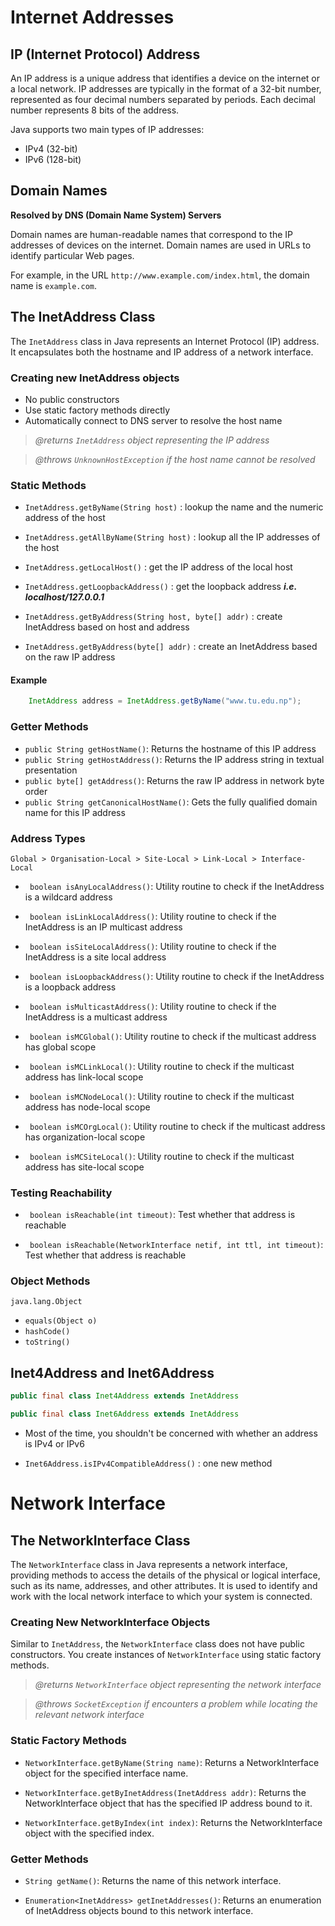# Internet Addresses

## IP (Internet Protocol) Address

An IP address is a unique address that identifies a device on the internet or a local network. IP addresses are typically in the format of a 32-bit number, represented as four decimal numbers separated by periods. Each decimal number represents 8 bits of the address.

Java supports two main types of IP addresses:
- IPv4 (32-bit)
- IPv6 (128-bit)

## Domain Names

**Resolved by DNS (Domain Name System) Servers**

Domain names are human-readable names that correspond to the IP addresses of devices on the internet. Domain names are used in URLs to identify particular Web pages. 

For example, in the URL `http://www.example.com/index.html`, the domain name is `example.com`.


## The InetAddress Class

The `InetAddress` class in Java represents an Internet Protocol (IP) address. It encapsulates both the hostname and IP address of a network interface.


### Creating new InetAddress objects
- No public constructors
- Use static factory methods directly
- Automatically connect to DNS server to resolve the host name
> *@returns  `InetAddress` object representing the IP address*

> *@throws `UnknownHostException` if the host name cannot be resolved*

### Static Methods
- `InetAddress.getByName(String host)` : lookup the name and the numeric address of the host

- `InetAddress.getAllByName(String host)` : lookup all the IP addresses of the host 

- `InetAddress.getLocalHost()` : get the IP address of the local host

- `InetAddress.getLoopbackAddress()` : get the loopback address ***i.e. localhost/127.0.0.1***

- `InetAddress.getByAddress(String host, byte[] addr)` : create InetAddress based on host and address

- `InetAddress.getByAddress(byte[] addr)` : create an InetAddress based on the raw IP address



#### Example
```java
    InetAddress address = InetAddress.getByName("www.tu.edu.np");
```

### Getter Methods

- `public String getHostName()`: Returns the hostname of this IP address
- `public String getHostAddress()`: Returns the IP address string in textual presentation
- `public byte[] getAddress()`: Returns the raw IP address in network byte order
- `public String getCanonicalHostName()`: Gets the fully qualified domain name for this IP address


### Address Types

    Global > Organisation-Local > Site-Local > Link-Local > Interface-Local

- ` boolean isAnyLocalAddress()`: Utility routine to check if the InetAddress is a wildcard address

- ` boolean isLinkLocalAddress()`: Utility routine to check if the InetAddress is an IP multicast address
- ` boolean isSiteLocalAddress()`: Utility routine to check if the InetAddress is a site local address
- ` boolean isLoopbackAddress()`: Utility routine to check if the InetAddress is a loopback address

- ` boolean isMulticastAddress()`: Utility routine to check if the InetAddress is a multicast address

- ` boolean isMCGlobal()`: Utility routine to check if the multicast address has global scope

- ` boolean isMCLinkLocal()`: Utility routine to check if the multicast address has link-local scope

- ` boolean isMCNodeLocal()`: Utility routine to check if the multicast address has node-local scope

- ` boolean isMCOrgLocal()`: Utility routine to check if the multicast address has organization-local scope

- ` boolean isMCSiteLocal()`: Utility routine to check if the multicast address has site-local scope


### Testing Reachability
- ` boolean isReachable(int timeout)`: Test whether that address is reachable

- ` boolean isReachable(NetworkInterface netif, int ttl, int timeout)`: Test whether that address is reachable


### Object Methods 
    java.lang.Object

- `equals(Object o)`
- `hashCode()`
- `toString()`


## Inet4Address and Inet6Address

 ```java
 public final class Inet4Address extends InetAddress

public final class Inet6Address extends InetAddress
 ```

 - Most of the time, you shouldn't be concerned with whether an address is IPv4 or IPv6

 - `Inet6Address.isIPv4CompatibleAddress()` : one new method


# Network Interface

## The NetworkInterface Class

The `NetworkInterface` class in Java represents a network interface, providing methods to access the details of the physical or logical interface, such as its name, addresses, and other attributes. It is used to identify and work with the local network interface to which your system is connected.

### Creating New NetworkInterface Objects
Similar to `InetAddress`, the `NetworkInterface` class does not have public constructors. You create instances of `NetworkInterface` using static factory methods.

> *@returns  `NetworkInterface` object representing the network interface*

> *@throws `SocketException` if encounters a problem while locating the relevant network interface*

### Static Factory Methods

 - `NetworkInterface.getByName(String name)`: Returns a NetworkInterface object for the specified interface name.

- `NetworkInterface.getByInetAddress(InetAddress addr)`: Returns the NetworkInterface object that has the specified IP address bound to it.

- `NetworkInterface.getByIndex(int index)`: Returns the NetworkInterface object with the specified index.

### Getter Methods

- `String getName()`: Returns the name of this network interface.

- `Enumeration<InetAddress> getInetAddresses()`: Returns an enumeration of InetAddress objects bound to this network interface.


